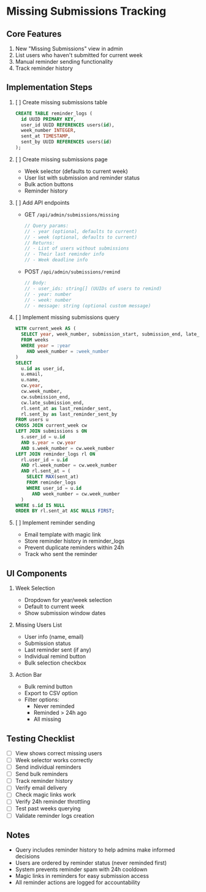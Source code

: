 # Missing Submissions Tracking

## Core Features
1. New "Missing Submissions" view in admin
2. List users who haven't submitted for current week
3. Manual reminder sending functionality
4. Track reminder history

## Implementation Steps
1. [ ] Create missing submissions table
   ```sql
   CREATE TABLE reminder_logs (
     id UUID PRIMARY KEY,
     user_id UUID REFERENCES users(id),
     week_number INTEGER,
     sent_at TIMESTAMP,
     sent_by UUID REFERENCES users(id)
   );
   ```

2. [ ] Create missing submissions page
   - Week selector (defaults to current week)
   - User list with submission and reminder status
   - Bulk action buttons
   - Reminder history

3. [ ] Add API endpoints
   - GET `/api/admin/submissions/missing`
     ```typescript
     // Query params:
     // - year (optional, defaults to current)
     // - week (optional, defaults to current)
     // Returns:
     // - List of users without submissions
     // - Their last reminder info
     // - Week deadline info
     ```
   - POST `/api/admin/submissions/remind`
     ```typescript
     // Body:
     // - user_ids: string[] (UUIDs of users to remind)
     // - year: number
     // - week: number
     // - message: string (optional custom message)
     ```

4. [ ] Implement missing submissions query
   ```sql
   WITH current_week AS (
     SELECT year, week_number, submission_start, submission_end, late_submission_end
     FROM weeks
     WHERE year = :year
       AND week_number = :week_number
   )
   SELECT 
     u.id as user_id,
     u.email,
     u.name,
     cw.year,
     cw.week_number,
     cw.submission_end,
     cw.late_submission_end,
     rl.sent_at as last_reminder_sent,
     rl.sent_by as last_reminder_sent_by
   FROM users u
   CROSS JOIN current_week cw
   LEFT JOIN submissions s ON 
     s.user_id = u.id 
     AND s.year = cw.year 
     AND s.week_number = cw.week_number
   LEFT JOIN reminder_logs rl ON
     rl.user_id = u.id
     AND rl.week_number = cw.week_number
     AND rl.sent_at = (
       SELECT MAX(sent_at)
       FROM reminder_logs
       WHERE user_id = u.id
         AND week_number = cw.week_number
     )
   WHERE s.id IS NULL
   ORDER BY rl.sent_at ASC NULLS FIRST;
   ```

5. [ ] Implement reminder sending
   - Email template with magic link
   - Store reminder history in reminder_logs
   - Prevent duplicate reminders within 24h
   - Track who sent the reminder

## UI Components
1. Week Selection
   - Dropdown for year/week selection
   - Default to current week
   - Show submission window dates

2. Missing Users List
   - User info (name, email)
   - Submission status
   - Last reminder sent (if any)
   - Individual remind button
   - Bulk selection checkbox

3. Action Bar
   - Bulk remind button
   - Export to CSV option
   - Filter options:
     - Never reminded
     - Reminded > 24h ago
     - All missing

## Testing Checklist
- [ ] View shows correct missing users
- [ ] Week selector works correctly
- [ ] Send individual reminders
- [ ] Send bulk reminders
- [ ] Track reminder history
- [ ] Verify email delivery
- [ ] Check magic links work
- [ ] Verify 24h reminder throttling
- [ ] Test past weeks querying
- [ ] Validate reminder logs creation

## Notes
- Query includes reminder history to help admins make informed decisions
- Users are ordered by reminder status (never reminded first)
- System prevents reminder spam with 24h cooldown
- Magic links in reminders for easy submission access
- All reminder actions are logged for accountability 